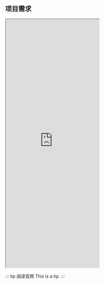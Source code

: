 ## 项目需求 

<div class="iframe">
  <iframe height="800" scrolling="no" src="https://www.yuque.com/woniuppp/wqg01b/gd6kq8?inner=qRiav"></iframe>
</div>

::: tip 阅读官网
This is a tip.
:::